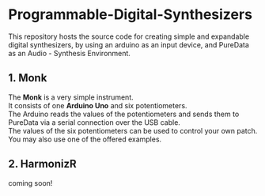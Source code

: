 # Programmable-Digital-Synthesizers
This repository hosts the source code for creating simple and expandable digital synthesizers, by using an arduino as an input device, and PureData as an Audio - Synthesis Environment. 

## 1. Monk
The **Monk** is a very simple instrument.  
It consists of one **Arduino Uno** and six potentiometers.  
The Arduino reads the values of the potentiometers and sends them to PureData via a serial connection over the USB cable.  
The values of the six potentiometers can be used to control your own patch.  
You may also use one of the offered examples.  

## 2. HarmonizR
coming soon!
